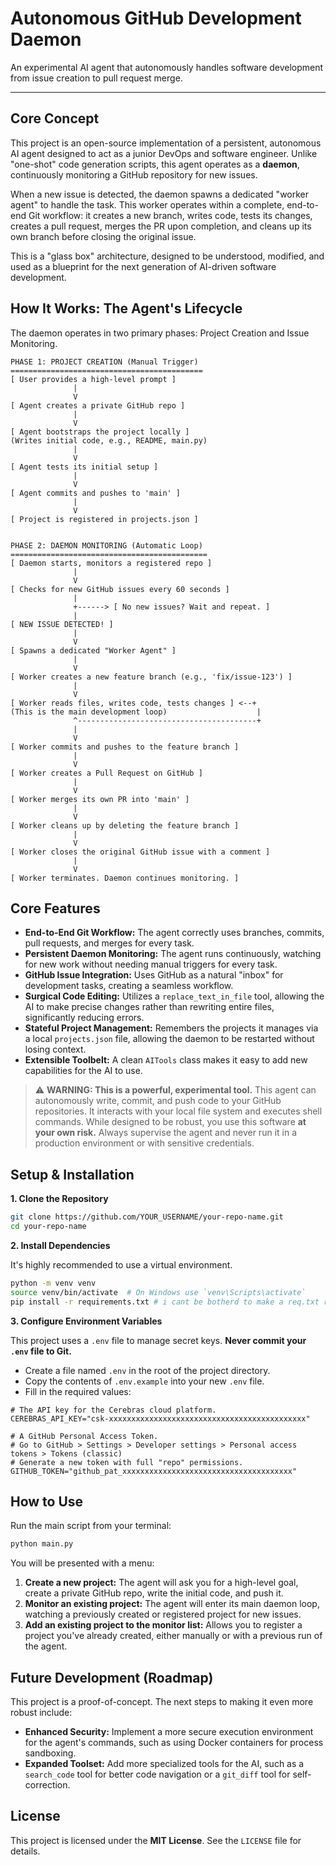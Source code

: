 # Autonomous GitHub Development Daemon

An experimental AI agent that autonomously handles software development from issue creation to pull request merge.

---

## Core Concept

This project is an open-source implementation of a persistent, autonomous AI agent designed to act as a junior DevOps and software engineer. Unlike "one-shot" code generation scripts, this agent operates as a **daemon**, continuously monitoring a GitHub repository for new issues.

When a new issue is detected, the daemon spawns a dedicated "worker agent" to handle the task. This worker operates within a complete, end-to-end Git workflow: it creates a new branch, writes code, tests its changes, creates a pull request, merges the PR upon completion, and cleans up its own branch before closing the original issue.

This is a "glass box" architecture, designed to be understood, modified, and used as a blueprint for the next generation of AI-driven software development.

## How It Works: The Agent's Lifecycle

The daemon operates in two primary phases: Project Creation and Issue Monitoring.

```
PHASE 1: PROJECT CREATION (Manual Trigger)
===========================================
[ User provides a high-level prompt ]
              |
              V
[ Agent creates a private GitHub repo ]
              |
              V
[ Agent bootstraps the project locally ]
(Writes initial code, e.g., README, main.py)
              |
              V
[ Agent tests its initial setup ]
              |
              V
[ Agent commits and pushes to 'main' ]
              |
              V
[ Project is registered in projects.json ]


PHASE 2: DAEMON MONITORING (Automatic Loop)
============================================
[ Daemon starts, monitors a registered repo ]
              |
              V
[ Checks for new GitHub issues every 60 seconds ]
              |
              +------> [ No new issues? Wait and repeat. ]
              |
[ NEW ISSUE DETECTED! ]
              |
              V
[ Spawns a dedicated "Worker Agent" ]
              |
              V
[ Worker creates a new feature branch (e.g., 'fix/issue-123') ]
              |
              V
[ Worker reads files, writes code, tests changes ] <--+
(This is the main development loop)                    |
              ^----------------------------------------+
              |
              V
[ Worker commits and pushes to the feature branch ]
              |
              V
[ Worker creates a Pull Request on GitHub ]
              |
              V
[ Worker merges its own PR into 'main' ]
              |
              V
[ Worker cleans up by deleting the feature branch ]
              |
              V
[ Worker closes the original GitHub issue with a comment ]
              |
              V
[ Worker terminates. Daemon continues monitoring. ]
```

## Core Features

*   **End-to-End Git Workflow:** The agent correctly uses branches, commits, pull requests, and merges for every task.
*   **Persistent Daemon Monitoring:** The agent runs continuously, watching for new work without needing manual triggers for every task.
*   **GitHub Issue Integration:** Uses GitHub as a natural "inbox" for development tasks, creating a seamless workflow.
*   **Surgical Code Editing:** Utilizes a `replace_text_in_file` tool, allowing the AI to make precise changes rather than rewriting entire files, significantly reducing errors.
*   **Stateful Project Management:** Remembers the projects it manages via a local `projects.json` file, allowing the daemon to be restarted without losing context.
*   **Extensible Toolbelt:** A clean `AITools` class makes it easy to add new capabilities for the AI to use.

> ⚠️ **WARNING: This is a powerful, experimental tool.**
> This agent can autonomously write, commit, and push code to your GitHub repositories. It interacts with your local file system and executes shell commands. While designed to be robust, you use this software **at your own risk.** Always supervise the agent and never run it in a production environment or with sensitive credentials.

## Setup & Installation

**1. Clone the Repository**

```bash
git clone https://github.com/YOUR_USERNAME/your-repo-name.git
cd your-repo-name
```

**2. Install Dependencies**

It's highly recommended to use a virtual environment.

```bash
python -m venv venv
source venv/bin/activate  # On Windows use `venv\Scripts\activate`
pip install -r requirements.txt # i cant be botherd to make a req.txt rn
```
**3. Configure Environment Variables**

This project uses a `.env` file to manage secret keys. **Never commit your `.env` file to Git.**

*   Create a file named `.env` in the root of the project directory.
*   Copy the contents of `.env.example` into your new `.env` file.
*   Fill in the required values:

```env
# The API key for the Cerebras cloud platform.
CEREBRAS_API_KEY="csk-xxxxxxxxxxxxxxxxxxxxxxxxxxxxxxxxxxxxxxxxxxxx"

# A GitHub Personal Access Token.
# Go to GitHub > Settings > Developer settings > Personal access tokens > Tokens (classic)
# Generate a new token with full "repo" permissions.
GITHUB_TOKEN="github_pat_xxxxxxxxxxxxxxxxxxxxxxxxxxxxxxxxxxxxxx"
```

## How to Use

Run the main script from your terminal:

```bash
python main.py
```

You will be presented with a menu:

1.  **Create a new project:** The agent will ask you for a high-level goal, create a private GitHub repo, write the initial code, and push it.
2.  **Monitor an existing project:** The agent will enter its main daemon loop, watching a previously created or registered project for new issues.
3.  **Add an existing project to the monitor list:** Allows you to register a project you've already created, either manually or with a previous run of the agent.

## Future Development (Roadmap)

This project is a proof-of-concept. The next steps to making it even more robust include:

*   **Enhanced Security:** Implement a more secure execution environment for the agent's commands, such as using Docker containers for process sandboxing.
*   **Expanded Toolset:** Add more specialized tools for the AI, such as a `search_code` tool for better code navigation or a `git_diff` tool for self-correction.

## License

This project is licensed under the **MIT License**. See the `LICENSE` file for details.
